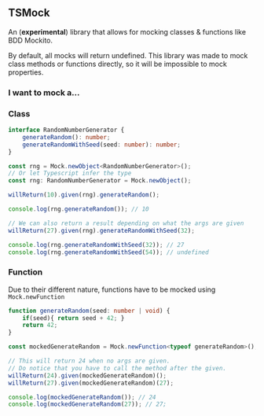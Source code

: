 ## TSMock
An (**experimental**) library that allows for mocking classes & functions like 
BDD Mockito.

By default, all mocks will return undefined. This library was made to mock
class methods or functions directly, so it will be impossible to mock properties.

### I want to mock a...

### Class
```typescript
interface RandomNumberGenerator {
    generateRandom(): number;
    generateRandomWithSeed(seed: number): number;
}

const rng = Mock.newObject<RandomNumberGenerator>();
// Or let Typescript infer the type
const rng: RandomNumberGenerator = Mock.newObject();

willReturn(10).given(rng).generateRandom();

console.log(rng.generateRandom()); // 10

// We can also return a result depending on what the args are given 
willReturn(27).given(rng).generateRandomWithSeed(32);

console.log(rng.generateRandomWithSeed(32)); // 27
console.log(rng.generateRandomWithSeed(54)); // undefined
``` 


### Function
Due to their different nature, functions have to be mocked using `Mock.newFunction`
```typescript
function generateRandom(seed: number | void) {
    if(seed){ return seed + 42; }
    return 42;
}

const mockedGenerateRandom = Mock.newFunction<typeof generateRandom>();

// This will return 24 when no args are given.
// Do notice that you have to call the method after the given.
willReturn(24).given(mockedGenerateRandom)();
willReturn(27).given(mockedGenerateRandom)(27);

console.log(mockedGenerateRandom()); // 24
console.log(mockedGenerateRandom(27)); // 27;
```
